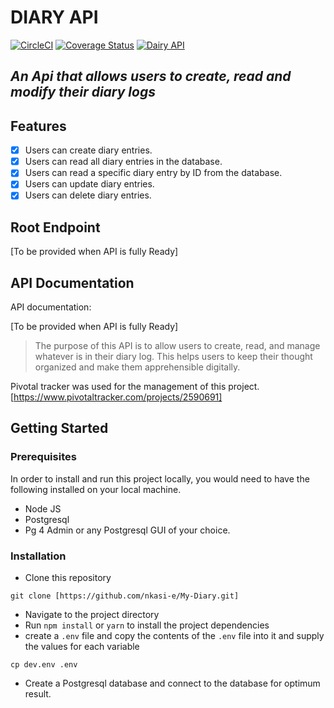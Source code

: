 # DIARY API

[![CircleCI](https://circleci.com/gh/tonyguesswho/Ecommerce-api/tree/develop.svg?style=shield&circle-token=bf272982b7397a8f6498ea69b44c0a5a507528fd)](https://circleci.com/gh/nkasi-e/My-Diary/tree/coverage) [![Coverage Status](https://coveralls.io/repos/github/Nkasi-e/My-Diary/badge.png?branch=coverage)](https://coveralls.io/github/Nkasi-e/My-Diary?branch=coverage?service=github)
[![Dairy API](https://github.com/Nkasi-e/My-Diary/actions/workflows/build.yml/badge.svg)](https://github.com/Nkasi-e/My-Diary/actions/workflows/build.yml)

## _An Api that allows users to create, read and modify their diary logs_

## Features

- [x] Users can create diary entries.
- [x] Users can read all diary entries in the database.
- [x] Users can read a specific diary entry by ID from the database.
- [x] Users can update diary entries.
- [x] Users can delete diary entries.

<!-- - Note: The unchecked box means those particular feature are not ready yet but still under production or building.
- More features may still be added to the `Diary API` as an update, until it is fully ready. -->

## Root Endpoint

[To be provided when API is fully Ready]

## API Documentation

API documentation:

[To be provided when API is fully Ready]

> The purpose of this API is to allow users to create, read, and manage whatever is in their diary log. This helps users to keep their thought organized and make them apprehensible digitally.

Pivotal tracker was used for the management of this project.
[https://www.pivotaltracker.com/projects/2590691]

## Getting Started

### Prerequisites

In order to install and run this project locally, you would need to have the following installed on your local machine.

- Node JS
- Postgresql
- Pg 4 Admin or any Postgresql GUI of your choice.

### Installation

- Clone this repository

```
git clone [https://github.com/nkasi-e/My-Diary.git]
```

- Navigate to the project directory
- Run `npm install` or `yarn` to install the project dependencies
- create a `.env` file and copy the contents of the `.env` file into it and supply the values for each variable

```
cp dev.env .env
```

- Create a Postgresql database and connect to the database for optimum result.
